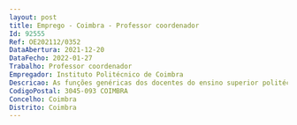 ```yaml
--- 
layout: post
title: Emprego - Coimbra - Professor coordenador
Id: 92555
Ref: OE202112/0352
DataAbertura: 2021-12-20
DataFecho: 2022-01-27
Trabalho: Professor coordenador
Empregador: Instituto Politécnico de Coimbra
Descricao: As funções genéricas dos docentes do ensino superior politécnico previstas no artigo 2.º A do ECPDESP, sendo o conteúdo funcional da categoria o constante do n.º 5 do artigo 3.º do ECPDESP
CodigoPostal: 3045-093 COIMBRA
Concelho: Coimbra
Distrito: Coimbra
--- 
```

